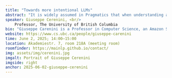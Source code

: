 ```yaml
---
title: "Towards more intentional LLMs"
abstract: "It is widely assumed in Pragmatics that when understanding and generating language, people analyze and formulate intentions, namely what the speaker aims to do with their words. In this talk, I will present our initial investigation on how to endow LLMs with the same ability. As a first step, we have explored ARR, an intuitive and effective zero-shot prompting method that explicitly incorporates three key steps in answering questions: Analyzing the intent of the question, Retrieving relevant information, and Reasoning step by step. In comprehensive experiments across diverse and challenging Question-Answering tasks, we demonstrate that ARR consistently outperforms the popular technique of Chain-Of-Thought, with intent analysis playing a vital role in the process. While ARR is about an LLM paying attention to the intentions behind a question, in a second line of work, we introduce the concept of Speaking with Intent (SWI), where the LLM is explicitly prompted to generate the intent behind every sentence it produces. Our hypothesis being that this provides high-level planning to guide subsequent analysis and communication.  Empirically, we show that SWI enhances the reasoning capabilities and generation quality of LLMs both on reasoning-intensive Question-Answering and Text Summarization benchmarks. Overall, ARR and SWI are just initial steps in making LLMs more intentional and therefore more rational, transparent and safe."
speaker: Giuseppe Cerenini, <br/>
    Professor, The University of British Columbia
bio: "Giuseppe Carenini is a Professor in Computer Science, an Amazon Scholar and the Director of the Master in Data Science at UBC (Vancouver, Canada). His work on natural language processing and information visualization to support decision making has been published in over 160 peer-reviewed papers (including best paper at UMAP-14, ACM-TiiS-14 and Sigdial-24). Dr. Carenini was the area chair for many conferences including recently for ACL'21 in Natural language Generation, as well as Senior Area Chair for NAACL'21 in Discourse and Pragmatics.  Dr. Carenini  was also the Program Co-Chair for IUI 2015 and  for SigDial 2016. In 2011, he published a co-authored book on Methods for Mining and Summarizing Text Conversations.  In his work, Dr. Carenini has also extensively collaborated with industrial partners, including Amazon, Microsoft, Google, Salesforce, ServiceNow, Huawei and IBM. He was awarded a Google Research Award in 2007 and a Yahoo Faculty Research Award in 2016."
website: https://www.cs.ubc.ca/people/giuseppe-carenini
time: June 2, 2025; 14:00–15:00
location: Akademiestr. 7, room 218A (meeting room)
roomfinder: https://mainlp.github.io/contact/
img: assets/img/cerenini.jpg
imgalt: Portrait of Giuseppe Cerenini
imgside: right
anchor: 2025-06-02-giuseppe-cerenini
---
```

